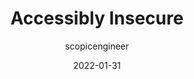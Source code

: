 ---
author: scopicengineer
date: 2022-01-31
publisher: a11ysavvy
tags:
  - accessibility
  - security
target_url: https://a11ysavvy.com/2022/01/31/accessibly-insecure/
title: Accessibly Insecure
---
